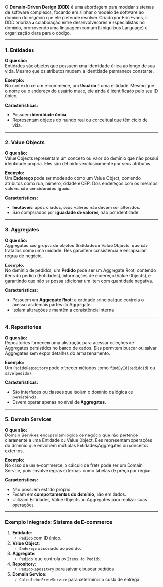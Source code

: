 O **Domain-Driven Design (DDD)** é uma abordagem para modelar sistemas de software complexos, focando em alinhar o modelo de software ao domínio do negócio que ele pretende resolver. Criado por Eric Evans, o DDD prioriza a colaboração entre desenvolvedores e especialistas no domínio, promovendo uma linguagem comum (Ubiquitous Language) e organização clara para o código.

---

### **1. Entidades**
**O que são:**  
Entidades são objetos que possuem uma identidade única ao longo de sua vida. Mesmo que os atributos mudem, a identidade permanece constante.

**Exemplo:**  
No contexto de um e-commerce, um **Usuário** é uma entidade. Mesmo que o nome ou o endereço do usuário mude, ele ainda é identificado pelo seu ID único.

**Características:**  
- Possuem **identidade única**.
- Representam objetos do mundo real ou conceitual que têm ciclo de vida.

---

### **2. Value Objects**
**O que são:**  
Value Objects representam um conceito ou valor do domínio que não possui identidade própria. Eles são definidos exclusivamente por seus atributos.

**Exemplo:**  
Um **Endereço** pode ser modelado como um Value Object, contendo atributos como rua, número, cidade e CEP. Dois endereços com os mesmos valores são considerados iguais.

**Características:**  
- **Imutáveis**: após criados, seus valores não devem ser alterados.  
- São comparados por **igualdade de valores**, não por identidade.

---

### **3. Aggregates**
**O que são:**  
Aggregates são grupos de objetos (Entidades e Value Objects) que são tratados como uma unidade. Eles garantem consistência e encapsulam regras de negócio.

**Exemplo:**  
No domínio de pedidos, um **Pedido** pode ser um Aggregate Root, contendo itens do pedido (Entidades), informações de endereço (Value Objects), e garantindo que não se possa adicionar um item com quantidade negativa.

**Características:**  
- Possuem um **Aggregate Root**: a entidade principal que controla o acesso às demais partes do Aggregate.  
- Isolam alterações e mantêm a consistência interna.

---

### **4. Repositories**
**O que são:**  
Repositories fornecem uma abstração para acessar coleções de Aggregates persistidos no banco de dados. Eles permitem buscar ou salvar Aggregates sem expor detalhes do armazenamento.

**Exemplo:**  
Um `PedidoRepository` pode oferecer métodos como `findById(pedidoId)` ou `save(pedido)`.

**Características:**  
- São interfaces ou classes que isolam o domínio da lógica de persistência.  
- Devem operar apenas no nível de **Aggregates**.

---

### **5. Domain Services**
**O que são:**  
Domain Services encapsulam lógica de negócio que não pertence claramente a uma Entidade ou Value Object. Eles representam operações do domínio que envolvem múltiplas Entidades/Aggregates ou conceitos externos.

**Exemplo:**  
No caso de um e-commerce, o cálculo de frete pode ser um Domain Service, pois envolve regras externas, como tabelas de preço por região.

**Características:**  
- Não possuem estado próprio.  
- Focam em **comportamentos do domínio**, não em dados.  
- Utilizam Entidades, Value Objects ou Aggregates para realizar suas operações.

---

### **Exemplo Integrado: Sistema de E-commerce**
1. **Entidade**:  
   - `Pedido` com ID único.
2. **Value Object**:  
   - `Endereço` associado ao pedido.
3. **Aggregate**:  
   - `Pedido`, que controla os `Itens do Pedido`.
4. **Repository**:  
   - `PedidoRepository` para salvar e buscar pedidos.
5. **Domain Service**:  
   - `CalculadorFreteService` para determinar o custo de entrega.